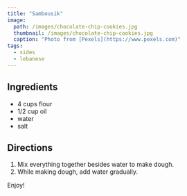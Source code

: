 ```yaml
---
title: "Sambousik"
image: 
  path: /images/chocolate-chip-cookies.jpg
  thumbnail: /images/chocolate-chip-cookies.jpg
  caption: "Photo from [Pexels](https://www.pexels.com)"
tags:
  - sides
  - lebanese
---
```


## Ingredients

* 4 cups flour
* 1/2 cup oil
* water
* salt

## Directions

1. Mix everything together besides water to make dough.
2. While making dough, add water gradually.

Enjoy!

